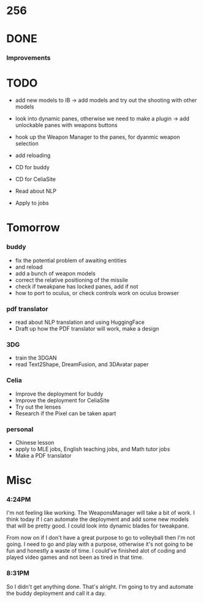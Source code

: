 # 256

# DONE

### Improvements

# TODO
- add new models to IB -> add models and try out the shooting with other models
- look into dynamic panes, otherwise we need to make a plugin -> add unlockable panes with weapons buttons
- hook up the Weapon Manager to the panes, for dyanmic weapon selection
- add reloading
- CD for buddy
- CD for CeliaSite

- Read about NLP
- Apply to jobs

# Tomorrow

### buddy
- fix the potential problem of awaiting entities
 - and reload
- add a bunch of weapon models
- correct the relative positioning of the missile
- check if tweakpane has locked panes, add if not
- how to port to oculus, or check controls work on oculus browser

### pdf translator
- read about NLP translation and using HuggingFace
- Draft up how the PDF translator will work, make a design

### 3DG
- train the 3DGAN
- read Text2Shape, DreamFusion, and 3DAvatar paper

### Celia 
- Improve the deployment for buddy
- Improve the deployment for CeliaSite
- Try out the lenses
- Research if the Pixel can be taken apart

### personal
- Chinese lesson
- apply to MLE jobs, English teaching jobs, and Math tutor jobs
- Make a PDF translator


# Misc
### 4:24PM 
I'm not feeling like working. The WeaponsManager will take a bit of work. I think today if I can automate the deployment and add some new models that will be pretty good. I could look into dynamic blades for tweakpane.

From now on if I don't have a great purpose to go to volleyball then I'm not going. I need to go and play with a purpose, otherwise it's not going to be fun and honestly a waste of time. I could've finished alot of coding and played video games and not been as tired in that time. 

### 8:31PM 
So I didn't get anything done. That's alright. I'm going to try and automate the buddy deployment and call it a day.
